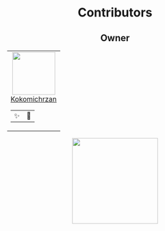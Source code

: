 <div align=center>

# Contributors

## Owner

<table>
    <td align=center>
    <a href="https://github.com/Kokomichrzan"><img height=100px src="https://avatars.githubusercontent.com/u/62157770?v=4"></a>
    <a href="https://github.com/Kokomichrzan"><div align=center>Kokomichrzan</div></a>
    <table align=center>
      <td title="Models">✨</td>
      <td title="Manage">💼</td>
    </table>
  </td>
</table>

<img height="200px" src="https://github.com/Kokomichrzan/Kokomichrzan-Repo-Template/blob/Info/Assets/Thanks.gif">

</div>
